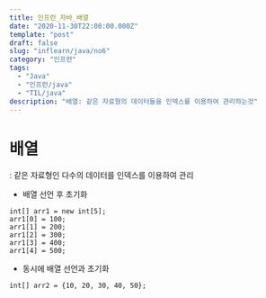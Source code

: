 ```yaml
---
title: 인프런_자바_배열
date: "2020-11-30T22:00:00.000Z"
template: "post"
draft: false
slug: "inflearn/java/no6"
category: "인프런"
tags:
  - "Java"
  - "인프런/java"
  - "TIL/java"
description: "배열: 같은 자료형의 데이터들을 인덱스를 이용하여 관리하는것"
---
```


# 배열
: 같은 자료형인 다수의 데이터를 인덱스를 이용하여 관리


* 배열 선언 후 초기화
```
int[] arr1 = new int[5];
arr1[0] = 100;
arr1[1] = 200;
arr1[2] = 300;
arr1[3] = 400;
arr1[4] = 500;
```


* 동시에 배열 선언과 초기화
```
int[] arr2 = {10, 20, 30, 40, 50};
```
